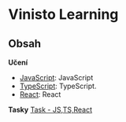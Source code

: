 # Vinisto Learning



## Obsah

**Učení**

- [JavaScript](https://github.com/dolezalll/vinisto-learning/tree/main/JS): JavaScript
- [TypeScript](https://github.com/dolezalll/vinisto-learning/tree/main/TypeScript): TypeScript.
- [React](https://github.com/dolezalll/vinisto-learning/tree/main/React): React

**Tasky**
[Task - JS,TS,React](./Task)




